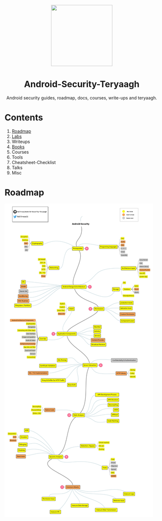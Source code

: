 
<p align="center">
  <img width="200" height="200" src="https://github.com/Ralireza/Android-Security-Teryaagh/blob/main/android-security-teryagh-logo.png">
</p>


<div align="center">
  
# Android-Security-Teryaagh
  
</div>

<div align="center">
  
Android security guides, roadmap, docs, courses, write-ups and teryaagh. 
  
</div>

# Contents
1. [Roadmap](https://github.com/Ralireza/Android-Security-Teryaagh/tree/main/00-Roadmap)
2. [Labs](https://github.com/Ralireza/Android-Security-Teryaagh/tree/main/00-Labs)
3. Writeups
4. [Books](https://github.com/Ralireza/Android-Security-Teryaagh/tree/main/00-Books)
5. Courses
6. Tools
7. Cheatsheet-Checklist
8. Talks
9. Misc



# Roadmap
![Roadmap](./00-Roadmap/Android-Security-Roadmap.png)
